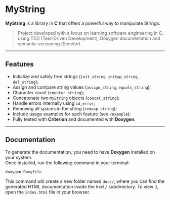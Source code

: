 # MyString

**MyString** is a library in **C** that offers a powerful way to manipulate Strings.

> Project developed with a focus on learning software engineering in C, using TDD (Test-Driven Development), Doxygen documentation and semantic versioning (SemVer).

---

## Features

- Initialize and safely free strings (`init_string`, `initwp_string`, `del_string`);
- Assign and compare string values (`assign_string`, `equals_string`);
- Character count (`counter_string`);
- Concatenate two `MyString` objects (`concat_string`);
- Handle errors internally using `id_error`;
- Removing all spaces in the string (`remasp_string`);
- Include usage examples for each feature (see `/example`);
- Fully tested with **Criterion** and documented with **Doxygen**.

---

## Documentation

To generate the documentation, you need to have **Doxygen** installed on your system.  
Once installed, run the following command in your terminal:

```bash
doxygen Doxyfile
```

This command will create a new folder named `docs/`, where you can find the generated HTML documentation inside the `html/` subdirectory.
To view it, open the `index.html` file in your browser.
